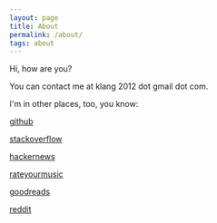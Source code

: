 ```yaml
---
layout: page
title: About
permalink: /about/
tags: about
---
```


Hi, how are you?

You can contact me at klang 2012 dot gmail dot com.

I'm in other places, too, you know:

[github](https://github.com/gnalck/)

[stackoverflow](http://stackoverflow.com/users/6137718/gnalck)

[hackernews](https://news.ycombinator.com/user?id=gnalck)

[rateyourmusic](https://rateyourmusic.com/~gnalck)

[goodreads]()

[reddit]()
